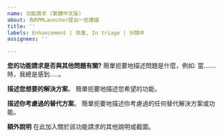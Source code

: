 ```yaml
---
name: 功能請求 (繁體中文版)
about: 為RPMLauncher提出一些建議
title: ''
labels: Enhancement | 改進, In triage | 分類中
assignees: ''

---
```


**您的功能請求是否與其他問題有關?**
簡單扼要地描述問題是什麼，例如: 當.......時，我總是感到.....。

**描述您想要的解決方案**。
簡單扼要地描述您希望的功能。

**描述你考慮過的替代方案**。
簡單扼要地描述你考慮過的任何替代解決方案或功能。

**額外說明**
在此加入關於該功能請求的其他說明或截圖。
